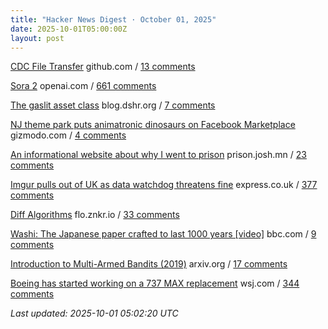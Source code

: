 ```yaml
---
title: "Hacker News Digest · October 01, 2025"
date: 2025-10-01T05:00:00Z
layout: post
---
```


[CDC File Transfer](https://github.com/google/cdc-file-transfer)  github.com / [13 comments](https://news.ycombinator.com/item?id=45433768)

[Sora 2](https://openai.com/index/sora-2/)  openai.com / [661 comments](https://news.ycombinator.com/item?id=45427982)

[The gaslit asset class](https://blog.dshr.org/2025/09/the-gaslit-asset-class.html)  blog.dshr.org / [7 comments](https://news.ycombinator.com/item?id=45433866)

[NJ theme park puts animatronic dinosaurs on Facebook Marketplace](https://gizmodo.com/new-jersey-theme-park-puts-animatronic-dinosaurs-on-facebook-marketplace-as-it-shuts-down-2000664489)  gizmodo.com / [4 comments](https://news.ycombinator.com/item?id=45405144)

[An informational website about why I went to prison](https://prison.josh.mn/)  prison.josh.mn / [23 comments](https://news.ycombinator.com/item?id=45434062)

[Imgur pulls out of UK as data watchdog threatens fine](https://www.express.co.uk/news/uk/2115228/image-site-imgur-pulls-out)  express.co.uk / [377 comments](https://news.ycombinator.com/item?id=45424888)

[Diff Algorithms](https://flo.znkr.io/diff/)  flo.znkr.io / [33 comments](https://news.ycombinator.com/item?id=45430604)

[Washi: The Japanese paper crafted to last 1000 years [video]](https://www.bbc.com/reel/video/p0m4mg2j/washi-the-japanese-paper-crafted-to-last-1-000-years)  bbc.com / [9 comments](https://news.ycombinator.com/item?id=45399589)

[Introduction to Multi-Armed Bandits (2019)](https://arxiv.org/abs/1904.07272)  arxiv.org / [17 comments](https://news.ycombinator.com/item?id=45431271)

[Boeing has started working on a 737 MAX replacement](https://www.wsj.com/business/airlines/boeing-has-started-working-on-a-737-max-replacement-40a110df)  wsj.com / [344 comments](https://news.ycombinator.com/item?id=45428482)


_Last updated: 2025-10-01 05:02:20 UTC_
